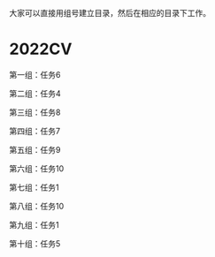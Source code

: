 大家可以直接用组号建立目录，然后在相应的目录下工作。

# 2022CV


第一组：任务6

第二组：任务4

第三组：任务8

第四组：任务7

第五组：任务9

第六组：任务10

第七组：任务1

第八组：任务10

第九组：任务1

第十组：任务5
